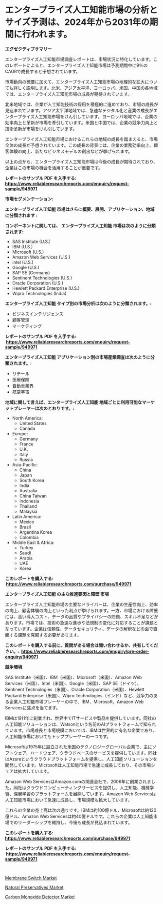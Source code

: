 <p><h1>エンタープライズ人工知能市場の分析とサイズ予測は、2024年から2031年の期間に行われます。</h1></p><p><strong>エグゼクティブサマリー</strong></p>
<p><p>エンタープライズ人工知能市場調査レポートは、市場状況に特化しています。このレポートによると、エンタープライズ人工知能市場は予測期間中に9％のCAGRで成長すると予想されています。</p><p>市場動向の概要に加えて、エンタープライズ人工知能市場の地理的な拡大についても詳しく説明します。北米、アジア太平洋、ヨーロッパ、米国、中国の各地域では、エンタープライズ人工知能市場の成長が期待されています。</p><p>北米地域では、企業が人工知能技術の採用を積極的に進めており、市場の成長が見込まれています。アジア太平洋地域では、急速なデジタル化と産業の成長がエンタープライズ人工知能市場をけん引しています。ヨーロッパ地域では、企業の効率向上と革新が市場を牽引しています。米国と中国では、企業の競争力向上と技術革新が市場をけん引しています。</p><p>エンタープライズ人工知能市場におけるこれらの地域の成長を踏まえると、市場全体の成長が予想されています。この成長の背景には、企業の業務効率向上、顧客体験の向上、新たなビジネスモデルの創出などが挙げられます。</p><p>以上の点から、エンタープライズ人工知能市場は今後の成長が期待されており、企業はこの市場の機会を活用することが重要です。</p></p>
<p><strong>レポートのサンプル PDF を入手する: <a href="https://www.reliableresearchreports.com/enquiry/request-sample/949971">https://www.reliableresearchreports.com/enquiry/request-sample/949971</a></strong></p>
<p><strong>市場セグメンテーション:</strong></p>
<p><strong> エンタープライズ人工知能 市場はさらに概要、展開、アプリケーション、地域に分類されます :</strong></p>
<p><strong>コンポーネントに関しては、 エンタープライズ人工知能 市場は次のように分類されます: &nbsp;</strong></p>
<p><ul><li>SAS Institute (U.S.)</li><li>IBM (U.S.)</li><li>Microsoft (U.S.)</li><li>Amazon Web Services (U.S.)</li><li>Intel (U.S.)</li><li>Google (U.S.)</li><li>SAP SE (Germany)</li><li>Sentinent Technologies (U.S.)</li><li>Oracle Corporation (U.S.)</li><li>Hewlett Packard Enterprise (U.S.)</li><li>Wipro Technologies (India)</li></ul></p>
<p><strong> エンタープライズ人工知能 タイプ別の市場分析は次のように分類されます。:</strong></p>
<p><ul><li>ビジネスインテリジェンス</li><li>顧客管理</li><li>マーケティング</li></ul></p>
<p><strong>レポートのサンプル PDF を入手する: &nbsp;<a href="https://www.reliableresearchreports.com/enquiry/request-sample/949971">https://www.reliableresearchreports.com/enquiry/request-sample/949971</a></strong></p>
<p><strong> エンタープライズ人工知能 アプリケーション別の市場産業調査は次のように分類されます。:</strong></p>
<p><ul><li>リテール</li><li>医療保険</li><li>自動車業界</li><li>航空宇宙</li></ul></p>
<p><strong>地域に関して言えば、エンタープライズ人工知能 地域ごとに利用可能なマーケットプレーヤーは次のとおりです。:</strong></p>
<p><ul>
    <li>
        North America:
        <ul>
            <li>United States</li>
            <li>Canada</li>
        </ul>
    </li>
    <li>
        Europe:
        <ul>
            <li>Germany</li>
            <li>France</li>
            <li>U.K.</li>
            <li>Italy</li>
            <li>Russia</li>
        </ul>
    </li>
    <li>
        Asia-Pacific:
        <ul>
            <li>China</li>
            <li>Japan</li>
            <li>South Korea</li>
            <li>India</li>
            <li>Australia</li>
            <li>China Taiwan</li>
            <li>Indonesia</li>
            <li>Thailand</li>
            <li>Malaysia</li>
        </ul>
    </li>
    <li>
        Latin America:
        <ul>
            <li>Mexico</li>
            <li>Brazil</li>
            <li>Argentina Korea</li>
            <li>Colombia</li>
        </ul>
    </li>
    <li>
        Middle East & Africa:
        <ul>
            <li>Turkey</li>
            <li>Saudi</li>
            <li>Arabia</li>
            <li>UAE</li>
            <li>Korea</li>
        </ul>
    </li>
    </ul></p>
<p><strong>このレポートを購入する: &nbsp;<a href="https://www.reliableresearchreports.com/purchase/949971">https://www.reliableresearchreports.com/purchase/949971</a></strong></p>
<p><strong>エンタープライズ人工知能 の主な推進要因と障壁 市場</strong></p>
<p><p>エンタープライズ人工知能市場の主要なドライバーは、企業の生産性向上、効率の向上、顧客体験の向上といった利点が挙げられます。一方、市場における障壁には、高い導入コスト、データの品質やプライバシーの問題、スキル不足などがあります。市場では、技術の急速な進歩や法規制の変化に対応することが課題となっています。企業は信頼性、データセキュリティ、データの解釈などの面で直面する課題を克服する必要があります。</p></p>
<p><strong>このレポートを購入する前に、質問がある場合は問い合わせるか、共有してください。:&nbsp; <a href="https://www.reliableresearchreports.com/enquiry/pre-order-enquiry/949971">https://www.reliableresearchreports.com/enquiry/pre-order-enquiry/949971</a></strong></p>
<p><strong>競争環境</strong></p>
<p><p>SAS Institute（米国）、IBM（米国）、Microsoft（米国）、Amazon Web Services（米国）、Intel（米国）、Google（米国）、SAP SE（ドイツ）、Sentinent Technologies（米国）、Oracle Corporation（米国）、Hewlett Packard Enterprise（米国）、Wipro Technologies（インド）など、競争力のある企業人工知能市場プレーヤーの中で、IBM、Microsoft、Amazon Web Servicesに焦点を当てます。</p><p>IBMは1911年に創業され、世界中でITサービスや製品を提供しています。同社の人工知能ソリューションは、Watsonという名前のAIプラットフォームで知られています。市場成長と市場規模においては、IBMは世界的に有名な企業であり、人工知能市場においてもトッププレーヤーの一つです。</p><p>Microsoftは1975年に設立された米国のテクノロジーグローバル企業で、主にソフトウェア、ハードウェア、クラウドベースのサービスを提供しています。同社はAzureというクラウドプラットフォームを提供し、人工知能ソリューションを開発しています。Microsoftは人工知能市場で急速に成長しており、その市場シェアは拡大しています。</p><p>Amazon Web ServicesはAmazon.comの関連会社で、2006年に創業されました。同社はクラウドコンピューティングサービスを提供し、人工知能、機械学習、深層学習のプラットフォームを展開しています。Amazon Web Servicesは人工知能市場において急速に成長し、市場規模も拡大しています。</p><p>これらの企業の売上高は次の通りです。IBMは約100億ドル、Microsoftは約120億ドル、Amazon Web Servicesは約40億ドルです。これらの企業は人工知能市場でのリーダーシップを維持し、今後も成長が見込まれています。</p></p>
<p><strong>このレポートを購入する: &nbsp; <a href="https://www.reliableresearchreports.com/purchase/949971">https://www.reliableresearchreports.com/purchase/949971</a></strong></p>
<p><strong>レポートのサンプル PDF を入手する: &nbsp;<a href="https://www.reliableresearchreports.com/enquiry/request-sample/949971">https://www.reliableresearchreports.com/enquiry/request-sample/949971</a></strong><strong></strong></p>
<p>&nbsp;</p>
<p><p><a href="https://github.com/nicholepatriciadoylenwnrjr0/Market-Research-Report-List-1/blob/main/membrane-switch-market.md">Membrane Switch Market</a></p><p><a href="https://invited-way-688.notion.site/Natural-Preservatives-Market-Growth-Market-Trends-COVID-19-Impact-and-Forecasts-for-period-from-2-5ba8d61ddbb04eec9f068592c9c42063">Natural Preservatives Market</a></p><p><a href="https://butternut-bug-553.notion.site/Carbon-Monoxide-Detector-Market-Share-Market-New-Trends-Analysis-Report-By-Type-By-Application-B-1038b66b69c04df48ff16d6906d2af9a">Carbon Monoxide Detector Market</a></p></p>